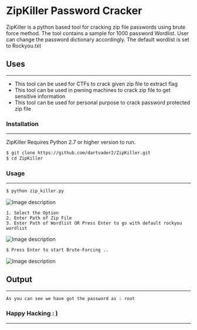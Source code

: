 # ZipKiller Password Cracker
ZipKiller is a python based tool for cracking zip file passwords using brute force method. 
The tool contains a sample for 1000 password Wordlist. User can change the password dictionary accordingly. The default wordlist is set to Rockyou.txt


## Uses
---
  - This tool can be used for CTFs to crack given zip file to extract flag
  - This tool can be used in pwning machines to crack zip file to get sensitive information
  - This tool can be used for personal purpose to crack password protected zip file



### Installation
----
ZipKiller Requires Python 2.7 or higher version to run.

```sh
$ git clone https://github.com/dartvader2/ZipKiller.git
$ cd ZipKiller
```

### Usage
---
```sh
$ python zip_killer.py
```
![Image description](https://github.com/dartvader2/ZipKiller/blob/main/gitimages/1.png)

```shKi
1. Select the Option
2. Enter Path of Zip File
3. Enter Path of Wordlist OR Press Enter to go with default rockyou wordlist
```
![Image description](https://github.com/dartvader2/ZipKiller/blob/main/gitimages/2.png)


```sh
$ Press Enter to start Brute-Forcing ..
```
![Image description](https://github.com/dartvader2/ZipKiller/blob/main/gitimages/3.png)



## Output
----
```sh
As you can see we have got the password as : root
```



### Happy Hacking : )
---






  
